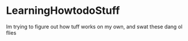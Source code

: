 # LearningHowtodoStuff
Im trying to figure out how tuff works on my own, and swat these dang ol flies
